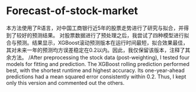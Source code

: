 # Forecast-of-stock-market
本方法使用了R语言，对中国工商银行近5年的股票走势进行了研究与拟合，并得到了较好的预测结果。
对股票数据进行了预处理之后，我尝试了四种模型进行拟合与预测。结果显示，XGBoost滚动预测版本在运行时间最短，拟合效果最佳，其对未来一年的预测均方误差稳定在0.2以内。因此，我仅保留该版本，注释了其余方法。
/After preprocessing the stock data (post-weighting), I tested four models for fitting and prediction. The XGBoost rolling prediction performed best, with the shortest runtime and highest accuracy. Its one-year-ahead predictions had a mean squared error consistently within 0.2. Thus, I kept only this version and commented out the others.

